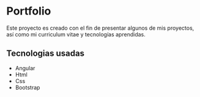 # Portfolio
Este proyecto es creado con el fin de presentar algunos de mis proyectos, así como mi curriculum vitae y tecnologías aprendidas.

## Tecnologias usadas
- Angular
- Html
- Css
- Bootstrap